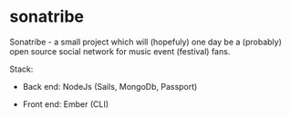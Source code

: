 # sonatribe

Sonatribe - a small project which will (hopefuly) one day be a (probably) open source social network for music event (festival) fans.

Stack: 

- Back end: NodeJs (Sails, MongoDb, Passport)

- Front end: Ember (CLI)
